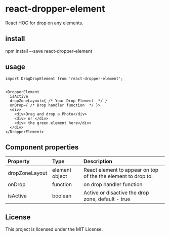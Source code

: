 # react-dropper-element
React HOC for drop on any elements.

## install

npm install --save react-dropper-element

## usage

```
import DragDropElement from 'react-dropper-element';


<DropperElement 
  isActive 
  dropZoneLayout={ /* Your Drop Element  */ }
  onDrop={ /* Drop handler function  */ }>
  <div>
    <div>Drag and drop a Photo</div>
    <div> or </div>
    <div> the green element here</div>
  </div>
</DropperElement>

```


## Component properties

Property        |       Type         |       Description
:---------------|:-------------------|:--------------------------------
dropZoneLayout | element object  | React element to appear on top of the the element to drop to.
onDrop | function  | on drop handler function
isActive | boolean  | Active or disactive the drop zone, default - true

## License

This project is licensed under the MIT License.
